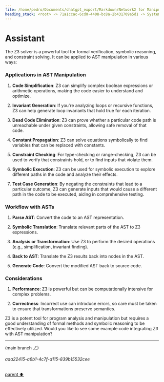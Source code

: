 ```yaml
---
file: /home/pedro/Documents/chatgpt_export/Markdown/NetworkX for Manipulating ASTs.md
heading_stack: <root> -> 71a1ccac-6cd0-4408-bc8a-2b431709a5d1 -> System -> 1dad7dfb-bea4-4abe-9d4a-6ce3af566faa -> System -> aaa28000-9b67-40c0-adba-594fac31b5cd -> User -> 470ac03f-1ee2-40df-9d83-ca0d9770fcde -> Assistant -> Representing ASTs as Graphs -> Operations -> 1. Transforming AST to NetworkX Graph -> 2. Analyzing and Manipulating -> 3. Transforming NetworkX Graph back to AST -> Advantages -> Caveats -> aaa2a60d-5686-41b9-b7fb-d8df3cc4f04c -> User -> 327b3201-45d7-486b-92a0-a30e90f9ea7b -> Assistant -> Operations Made Easier by NetworkX -> Alternative Libraries and Data Structures -> aaa20456-db56-4cf6-816c-cb073fe52d98 -> User -> 754fbcfa-654b-4ebd-a4f9-6a5906b4fa7a -> Assistant
---
```

# Assistant

The Z3 solver is a powerful tool for formal verification, symbolic reasoning, and constraint solving. It can be applied to AST manipulation in various ways:

### Applications in AST Manipulation

1. **Code Simplification**: Z3 can simplify complex boolean expressions or arithmetic operations, making the code easier to understand and optimize.
  
2. **Invariant Generation**: If you're analyzing loops or recursive functions, Z3 can help generate loop invariants that hold true for each iteration.

3. **Dead Code Elimination**: Z3 can prove whether a particular code path is unreachable under given constraints, allowing safe removal of that code.

4. **Constant Propagation**: Z3 can solve equations symbolically to find variables that can be replaced with constants.

5. **Constraint Checking**: For type-checking or range-checking, Z3 can be used to verify that constraints hold, or to find inputs that violate them.

6. **Symbolic Execution**: Z3 can be used for symbolic execution to explore different paths in the code and analyze their effects.

7. **Test Case Generation**: By negating the constraints that lead to a particular outcome, Z3 can generate inputs that would cause a different path in the code to be executed, aiding in comprehensive testing.

### Workflow with ASTs

1. **Parse AST**: Convert the code to an AST representation.
  
2. **Symbolic Translation**: Translate relevant parts of the AST to Z3 expressions.

3. **Analysis or Transformation**: Use Z3 to perform the desired operations (e.g., simplification, invariant finding).

4. **Back to AST**: Translate the Z3 results back into nodes in the AST.

5. **Generate Code**: Convert the modified AST back to source code.

### Considerations

1. **Performance**: Z3 is powerful but can be computationally intensive for complex problems.
  
2. **Correctness**: Incorrect use can introduce errors, so care must be taken to ensure that transformations preserve semantics.

Z3 is a potent tool for program analysis and manipulation but requires a good understanding of formal methods and symbolic reasoning to be effectively utilized. Would you like to see some example code integrating Z3 with AST manipulation?

---

(main branch ⎇)
###### aaa22415-a6b1-4c7f-a115-839b15532cee
[parent ⬆️](#327b3201-45d7-486b-92a0-a30e90f9ea7b)
